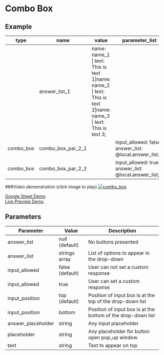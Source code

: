 # Combo Box

## Example

| type        | name               | value                                 |parameter_list |
| ---------   | ------------       |---------------                        |--------- |
| |answer_list_1 |name: name_1 \| text: This is text 1\|name: name_2 \| text: This is text 2\|name: name_3 \| text: This is text 3;||                                      
|combo_box    |combo_box_par_2_1   |                       |input_allowed: false; answer_list: @local.answer_list_1|
|combo_box    |combo_box_par_2_2   |                       |input_allowed: true; answer_list: @local.answer_list_1|

###Video demonstration (click image to play)
[![combo_box](images/combo_box.png)](videos/combo_box.mp4 "combo_box")

[Google Sheet Demo](https://docs.google.com/spreadsheets/d/1uIkaMlDjoDN7uTpHkSeEQ6Yp-4ehX9IrBQMrolpfjQc/edit#gid=569531329)   
[Live Preview Demo](https://plh-global.web.app/template/comp_combo_box)

## Parameters

| Parameter             | Value                  | Description |
| ---------             | -----------            | --------- |
|answer_list            |null (default)          |No buttons presented|
|answer_list            |strings array           |List of options to appear in the drop-down|
|input_allowed          |false (default)         |User can not set a custom response|
|input_allowed          |true                    |User can set a custom response|
|input_position         |top (default)           |Position of input box is at the top of the drop-down list|
|input_position         |bottom                  |Position of input box is at the bottom of the drop-down list|
|answer_placeholder     |string                  |Any input placeholder|
|placeholder            |string                  |Any placeholder for button open pop_up window|
|text                   |string                  |Text to appear on top|
